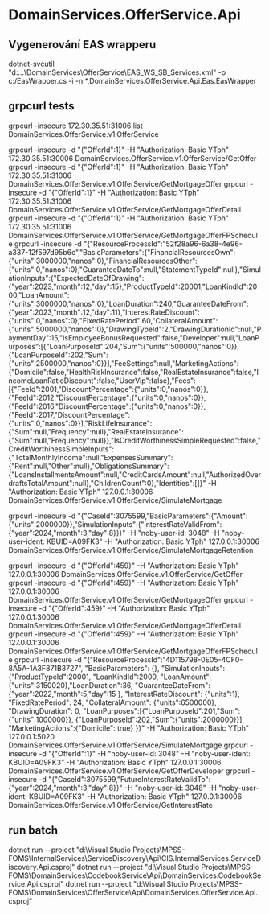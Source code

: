 ﻿# DomainServices.OfferService.Api

## Vygenerování EAS wrapperu
dotnet-svcutil "d:\...\DomainServices\OfferService\EAS_WS_SB_Services.xml" -o c:/EasWrapper.cs -i -n *,DomainServices.OfferService.Api.Eas.EasWrapper

## grpcurl tests
grpcurl -insecure 172.30.35.51:31006 list DomainServices.OfferService.v1.OfferService
       
grpcurl -insecure -d "{\"OfferId\":1}" -H "Authorization: Basic YTph" 172.30.35.51:30006 DomainServices.OfferService.v1.OfferService/GetOffer
grpcurl -insecure -d "{\"OfferId\":1}" -H "Authorization: Basic YTph" 172.30.35.51:31006 DomainServices.OfferService.v1.OfferService/GetMortgageOffer
grpcurl -insecure -d "{\"OfferId\":1}" -H "Authorization: Basic YTph" 172.30.35.51:31006 DomainServices.OfferService.v1.OfferService/GetMortgageOfferDetail
grpcurl -insecure -d "{\"OfferId\":1}" -H "Authorization: Basic YTph" 172.30.35.51:31006 DomainServices.OfferService.v1.OfferService/GetMortgageOfferFPSchedule
grpcurl -insecure -d "{\"ResourceProcessId\":\"52f28a96-6a38-4e96-a337-12f597d95b6c\",\"BasicParameters\":{\"FinancialResourcesOwn\":{\"units\":3000000,\"nanos\":0},\"FinancialResourcesOther\":{\"units\":0,\"nanos\":0},\"GuaranteeDateTo\":null,\"StatementTypeId\":null},\"SimulationInputs\":{\"ExpectedDateOfDrawing\":{\"year\":2023,\"month\":12,\"day\":15},\"ProductTypeId\":20001,\"LoanKindId\":2000,\"LoanAmount\":{\"units\":3000000,\"nanos\":0},\"LoanDuration\":240,\"GuaranteeDateFrom\":{\"year\":2023,\"month\":12,\"day\":11},\"InterestRateDiscount\":{\"units\":0,\"nanos\":0},\"FixedRatePeriod\":60,\"CollateralAmount\":{\"units\":5000000,\"nanos\":0},\"DrawingTypeId\":2,\"DrawingDurationId\":null,\"PaymentDay\":15,\"IsEmployeeBonusRequested\":false,\"Developer\":null,\"LoanPurposes\":[{\"LoanPurposeId\":204,\"Sum\":{\"units\":500000,\"nanos\":0}},{\"LoanPurposeId\":202,\"Sum\":{\"units\":2500000,\"nanos\":0}}],\"FeeSettings\":null,\"MarketingActions\":{\"Domicile\":false,\"HealthRiskInsurance\":false,\"RealEstateInsurance\":false,\"IncomeLoanRatioDiscount\":false,\"UserVip\":false},\"Fees\":[{\"FeeId\":2001,\"DiscountPercentage\":{\"units\":0,\"nanos\":0}},{\"FeeId\":2012,\"DiscountPercentage\":{\"units\":0,\"nanos\":0}},{\"FeeId\":2016,\"DiscountPercentage\":{\"units\":0,\"nanos\":0}},{\"FeeId\":2017,\"DiscountPercentage\":{\"units\":0,\"nanos\":0}}],\"RiskLifeInsurance\":{\"Sum\":null,\"Frequency\":null},\"RealEstateInsurance\":{\"Sum\":null,\"Frequency\":null}},\"IsCreditWorthinessSimpleRequested\":false,\"CreditWorthinessSimpleInputs\":{\"TotalMonthlyIncome\":null,\"ExpensesSummary\":{\"Rent\":null,\"Other\":null},\"ObligationsSummary\":{\"LoansInstallmentsAmount\":null,\"CreditCardsAmount\":null,\"AuthorizedOverdraftsTotalAmount\":null},\"ChildrenCount\":0},\"Identities\":[]}" -H "Authorization: Basic YTph" 127.0.0.1:30006 DomainServices.OfferService.v1.OfferService/SimulateMortgage

grpcurl -insecure -d "{\"CaseId\":3075599,\"BasicParameters\":{\"Amount\":{\"units\":2000000}},\"SimulationInputs\":{\"InterestRateValidFrom\":{\"year\":2024,\"month\":3,\"day\":8}}}" -H "noby-user-id: 3048" -H "noby-user-ident: KBUID=A09FK3" -H "Authorization: Basic YTph" 127.0.0.1:30006 DomainServices.OfferService.v1.OfferService/SimulateMortgageRetention

grpcurl -insecure -d "{\"OfferId\":459}" -H "Authorization: Basic YTph" 127.0.0.1:30006 DomainServices.OfferService.v1.OfferService/GetOffer
grpcurl -insecure -d "{\"OfferId\":459}" -H "Authorization: Basic YTph" 127.0.0.1:30006 DomainServices.OfferService.v1.OfferService/GetMortgageOffer
grpcurl -insecure -d "{\"OfferId\":459}" -H "Authorization: Basic YTph" 127.0.0.1:30006 DomainServices.OfferService.v1.OfferService/GetMortgageOfferDetail
grpcurl -insecure -d "{\"OfferId\":459}" -H "Authorization: Basic YTph" 127.0.0.1:30006 DomainServices.OfferService.v1.OfferService/GetMortgageOfferFPSchedule
grpcurl -insecure -d "{\"ResourceProcessId\":\"4D115798-0E05-4CF0-8A5A-1A3F871B3727\", \"BasicParameters\": {}, \"SimulationInputs\": {\"ProductTypeId\":20001, \"LoanKindId\":2000, \"LoanAmount\":{\"units\":3150020},\"LoanDuration\":36, \"GuaranteeDateFrom\": {\"year\":2022,\"month\":5,\"day\":15 }, \"InterestRateDiscount\": {\"units\":1}, \"FixedRatePeriod\": 24, \"CollateralAmount\": {\"units\":6500000}, \"DrawingDuration\": 0, \"LoanPurposes\":[{\"LoanPurposeId\":201,\"Sum\":{\"units\":1000000}}, {\"LoanPurposeId\":202,\"Sum\":{\"units\":2000000}}], \"MarketingActions\":{\"Domicile\": true} }}" -H "Authorization: Basic YTph" 127.0.0.1:5020 DomainServices.OfferService.v1.OfferService/SimulateMortgage
grpcurl -insecure -d "{\"OfferId\":1}" -H "noby-user-id: 3048" -H "noby-user-ident: KBUID=A09FK3" -H "Authorization: Basic YTph" 127.0.0.1:30006 DomainServices.OfferService.v1.OfferService/GetOfferDeveloper
grpcurl -insecure -d "{\"CaseId\":3075599,\"FutureInterestRateValidTo\":{\"year\":2024,\"month\":3,\"day\":8}}" -H "noby-user-id: 3048" -H "noby-user-ident: KBUID=A09FK3" -H "Authorization: Basic YTph" 127.0.0.1:30006 DomainServices.OfferService.v1.OfferService/GetInterestRate

## run batch
dotnet run --project "d:\Visual Studio Projects\MPSS-FOMS\InternalServices\ServiceDiscovery\Api\CIS.InternalServices.ServiceDiscovery.Api.csproj"
dotnet run --project "d:\Visual Studio Projects\MPSS-FOMS\DomainServices\CodebookService\Api\DomainServices.CodebookService.Api.csproj"
dotnet run --project "d:\Visual Studio Projects\MPSS-FOMS\DomainServices\OfferService\Api\DomainServices.OfferService.Api.csproj"
